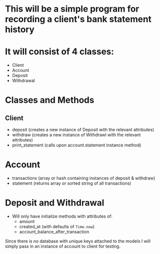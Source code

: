 # This will be a simple program for recording a client's bank statement history
# It will consist of 4 classes:
* Client
* Account
* Deposit
* Withdrawal
  
# Classes and Methods
## Client
* deposit (creates a new instance of Deposit with the relevant attributes)
* withdraw (creates a new instance of Withdrawl with the relevant attributes)
* print_statement (calls upon account.statement instance method)

# Account
* transactions (array or hash containing instances of deposit & withdraw)
* statement (returns array or sorted string of all transactions)

# Deposit and Withdrawal
* Will only have initialize methods with attributes of:
  * amount
  * created_at (with defaults of `Time.now`)
  * account_balance_after_transaction

Since there is no database with unique keys attached to the models I will simply pass in an instance of account to client for testing.